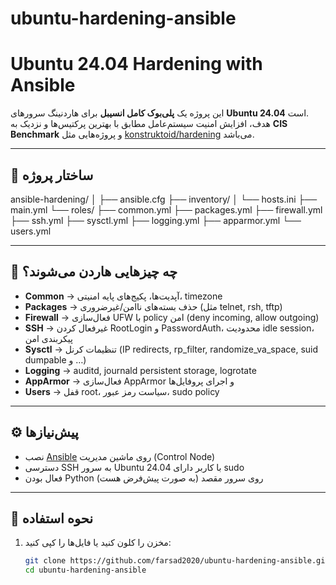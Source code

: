 # ubuntu-hardening-ansible
# Ubuntu 24.04 Hardening with Ansible

این پروژه یک **پلی‌بوک کامل انسیبل** برای هاردنینگ سرورهای **Ubuntu 24.04** است.  
هدف، افزایش امنیت سیستم‌عامل مطابق با بهترین پرکتیس‌ها و نزدیک به **CIS Benchmark** و پروژه‌هایی مثل [konstruktoid/hardening](https://github.com/konstruktoid/hardening) می‌باشد.  

---

## 📂 ساختار پروژه




ansible-hardening/
│
├── ansible.cfg
├── inventory/
│ └── hosts.ini
├── main.yml
└── roles/
├── common.yml
├── packages.yml
├── firewall.yml
├── ssh.yml
├── sysctl.yml
├── logging.yml
├── apparmor.yml
└── users.yml

---

## 🔐 چه چیزهایی هاردن می‌شوند؟

- **Common** → آپدیت‌ها، پکیج‌های پایه امنیتی، timezone  
- **Packages** → حذف بسته‌های ناامن/غیرضروری (مثل telnet, rsh, tftp)  
- **Firewall** → فعال‌سازی UFW با policy امن (deny incoming, allow outgoing)  
- **SSH** → غیرفعال کردن RootLogin و PasswordAuth، محدودیت idle session، پیکربندی امن  
- **Sysctl** → تنظیمات کرنل (IP redirects, rp_filter, randomize_va_space, suid dumpable و …)  
- **Logging** → auditd, journald persistent storage, logrotate  
- **AppArmor** → فعال‌سازی AppArmor و اجرای پروفایل‌ها  
- **Users** → قفل root، سیاست رمز عبور، sudo policy  

---

## ⚙️ پیش‌نیازها

- نصب [Ansible](https://docs.ansible.com/) روی ماشین مدیریت (Control Node)  
- دسترسی SSH به سرور Ubuntu 24.04 با کاربر دارای sudo  
- فعال بودن Python روی سرور مقصد (به صورت پیش‌فرض هست)  

---

## 🚀 نحوه استفاده

1. مخزن را کلون کنید یا فایل‌ها را کپی کنید:

   ```bash
   git clone https://github.com/farsad2020/ubuntu-hardening-ansible.git
   cd ubuntu-hardening-ansible
